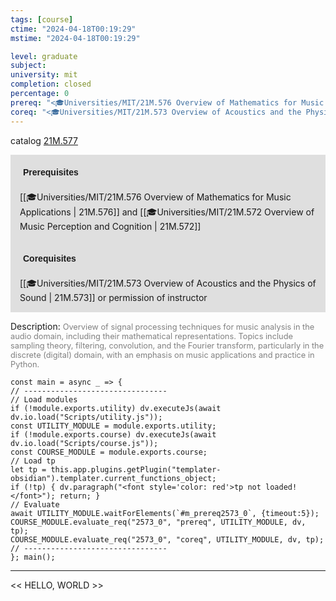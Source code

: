 ```yaml
---
tags: [course]
ctime: "2024-04-18T00:19:29"
mstime: "2024-04-18T00:19:29"

level: graduate
subject: 
university: mit
completion: closed
percentage: 0
prereq: "<🎓Universities/MIT/21M.576 Overview of Mathematics for Music Applications> and <🎓Universities/MIT/21M.572 Overview of Music Perception and Cognition>"
coreq: "<🎓Universities/MIT/21M.573 Overview of Acoustics and the Physics of Sound> or permission of instructor"
---
```


catalog [21M.577](http://student.mit.edu/catalog/m21Ma.html#21M.577)

<span style="display: block; padding: 15px; background-color: rgb(100, 100, 100, 0.2);"><font id="m_prereq2573_0" style="display: block; font-family: Arial, sans-serif; font-weight: bold; padding: 5px">Prerequisites</font><br><span id="prereq2573_0">[[🎓Universities/MIT/21M.576 Overview of Mathematics for Music Applications | 21M.576]] and [[🎓Universities/MIT/21M.572 Overview of Music Perception and Cognition | 21M.572]]</span></span>
<span style="display: block; padding: 15px; background-color: rgb(100, 100, 100, 0.2);"><font id="m_coreq2573_0" style="display: block; font-family: Arial, sans-serif; font-weight: bold; padding: 5px">Corequisites</font><br><span id="coreq2573_0">[[🎓Universities/MIT/21M.573 Overview of Acoustics and the Physics of Sound | 21M.573]] or permission of instructor</span></span>

<font style="">Description:</font>
<font style="color: grey; font-size: 0.8rem;">Overview of signal processing techniques for music analysis in the audio domain, including their mathematical representations. Topics include sampling theory, filtering, convolution, and the Fourier transform, particularly in the discrete (digital) domain, with an emphasis on music applications and practice in Python.</font>

```dataviewjs
const main = async _ => {
// --------------------------------
// Load modules
if (!module.exports.utility) dv.executeJs(await dv.io.load("Scripts/utility.js"));
const UTILITY_MODULE = module.exports.utility;
if (!module.exports.course) dv.executeJs(await dv.io.load("Scripts/course.js"));
const COURSE_MODULE = module.exports.course;
// Load tp
let tp = this.app.plugins.getPlugin("templater-obsidian").templater.current_functions_object;
if (!tp) { dv.paragraph("<font style='color: red'>tp not loaded!</font>"); return; }
// Evaluate
await UTILITY_MODULE.waitForElements(`#m_prereq2573_0`, {timeout:5});
COURSE_MODULE.evaluate_req("2573_0", "prereq", UTILITY_MODULE, dv, tp);
COURSE_MODULE.evaluate_req("2573_0", "coreq", UTILITY_MODULE, dv, tp);
// --------------------------------
}; main();
```

---

<< HELLO, WORLD >>
